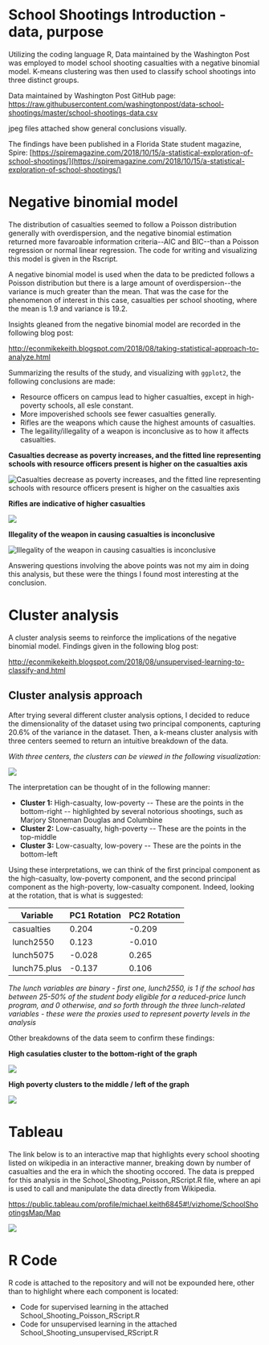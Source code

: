 # School Shootings Introduction - data, purpose
Utilizing the coding language R, Data maintained by the Washington Post was employed to model school shooting casualties with a negative binomial model. K-means clustering was then used to classify school shootings into three distinct groups.

Data maintained by Washington Post GitHub page: https://raw.githubusercontent.com/washingtonpost/data-school-shootings/master/school-shootings-data.csv

jpeg files attached show general conclusions visually.

The findings have been published in a Florida State student magazine, Spire: [https://spiremagazine.com/2018/10/15/a-statistical-exploration-of-school-shootings/](https://spiremagazine.com/2018/10/15/a-statistical-exploration-of-school-shootings/)

# Negative binomial model
The distribution of casualties seemed to follow a Poisson distribution generally with overdispersion, and the negative binomial estimation returned more favaroable information criteria--AIC and BIC--than a Poisson regression or normal linear regression. The code for writing and visualizing this model is given in the Rscript.

A negative binomial model is used when the data to be predicted follows a Poisson distribution but there is a large amount of overdispersion--the variance is much greater than the mean. That was the case for the phenomenon of interest in this case, casualties per school shooting, where the mean is 1.9 and variance is 19.2.

Insights gleaned from the negative binomial model are recorded in the following blog post:

http://econmikekeith.blogspot.com/2018/08/taking-statistical-approach-to-analyze.html

Summarizing the results of the study, and visualizing with `ggplot2`, the following conclusions are made:
- Resource officers on campus lead to higher casualties, except in high-poverty schools, all esle constant.
- More impoverished schools see fewer casualties generally.
- Rifles are the weapons which cause the highest amounts of casualties.
- The legaility/illegality of a weapon is inconclusive as to how it affects casualties.

**Casualties decrease as poverty increases, and the fitted line representing schools with resource officers present is higher on the casualties axis**

![Casualties decrease as poverty increases, and the fitted line representing schools with resource officers present is higher on the casualties axis](https://github.com/mikekeith52/School-Shootings-Usupervised-Learning/blob/master/RO_model_fitted_line.jpeg)

**Rifles are indicative of higher casualties**

![](https://github.com/mikekeith52/School-Shootings-Usupervised-Learning/blob/master/rifle_model_fitted_line.jpeg)

**Illegality of the weapon in causing casualties is inconclusive**

![Illegality of the weapon in causing casualties is inconclusive](https://github.com/mikekeith52/School-Shootings-Usupervised-Learning/blob/master/illegal_weapon_fitted_line.jpeg)

Answering questions involving the above points was not my aim in doing this analysis, but these were the things I found most interesting at the conclusion.

# Cluster analysis
A cluster analysis seems to reinforce the implications of the negative binomial model.
Findings given in the following blog post:

http://econmikekeith.blogspot.com/2018/08/unsupervised-learning-to-classify-and.html

## Cluster analysis approach
After trying several different cluster analysis options, I decided to reduce the dimensionality of the dataset using two principal components, capturing 20.6% of the variance in the dataset. Then, a k-means cluster analysis with three centers seemed to return an intuitive breakdown of the data.

*With three centers, the clusters can be viewed in the following visualization:*

![](https://github.com/mikekeith52/School-Shootings-Usupervised-Learning/blob/master/cluster_outcomes.jpeg)

The interpretation can be thought of in the following manner:

- **Cluster 1:** High-casualty, low-poverty
-- These are the points in the bottom-right
-- highlighted by several notorious shootings, such as Marjory Stoneman Douglas and Columbine
- **Cluster 2:** Low-casualty, high-poverty
-- These are the points in the top-middle
- **Cluster 3:** Low-casualty, low-povery
-- These are the points in the bottom-left

Using these interpretations, we can think of the first principal component as the high-casualty, low-poverty component, and the second principal component as the high-poverty, low-casualty component. Indeed, looking at the rotation, that is what is suggested:

|Variable|PC1 Rotation|PC2 Rotation|
|------|------|-----|
|casualties|0.204|-0.209|
|lunch2550|0.123|-0.010|
|lunch5075|-0.028|0.265|
|lunch75.plus|-0.137|0.106|

*The lunch variables are binary - first one, lunch2550, is 1 if the school has between 25-50% of the student body eligible for a reduced-price lunch program, and 0 otherwise, and so forth through the three lunch-related variables - these were the proxies used to represent poverty levels in the analysis*

Other breakdowns of the data seem to confirm these findings:

**High casulaties cluster to the bottom-right of the graph**

![](https://github.com/mikekeith52/School-Shootings-Usupervised-Learning/blob/master/cluster_casualties.jpeg)

**High poverty clusters to the middle / left of the graph**

![](https://github.com/mikekeith52/School-Shootings-Usupervised-Learning/blob/master/cluster_poverty.jpeg)

# Tableau

The link below is to an interactive map that highlights every school shooting listed on wikipedia in an interactive manner, breaking down by number of casualties and the era in which the shooting occored. The data is prepped for this analysis in the School_Shooting_Poisson_RScript.R file, where an api is used to call and manipulate the data directly from Wikipedia.

https://public.tableau.com/profile/michael.keith6845#!/vizhome/SchoolShootingsMap/Map

![](https://github.com/mikekeith52/School-Shootings-Usupervised-Learning/blob/master/Tableau%20map%20-%20SS.PNG)

# R Code
R code is attached to the repository and will not be expounded here, other than to highlight where each component is located:

- Code for supervised learning in the attached School_Shooting_Poisson_RScript.R
- Code for unsupervised learning in the attached School_Shooting_unsupervised_RScript.R
